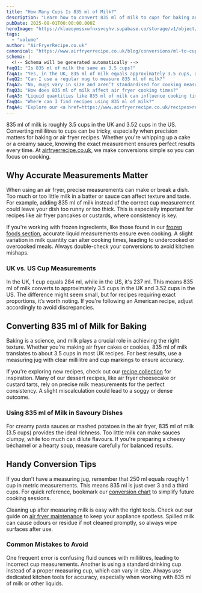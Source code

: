 ```yaml
---
title: "How Many Cups Is 835 ml of Milk?"
description: "Learn how to convert 835 ml of milk to cups for baking and cooking with this simple guide. Perfect for air fryer recipes!"
pubDate: 2025-08-01T00:00:00.000Z
heroImage: "https://klueoymssxwfnxsvcyhv.supabase.co/storage/v1/object/public/Shmucket/how-many-cups-is-835-ml-of-milk.webp"
tags:
  - "volume"
author: "AirFryerRecipe.co.uk"
canonical: "https://www.airfryerrecipe.co.uk/blog/conversions/ml-to-cups/how-many-cups-is-835-ml-of-milk"
schema: |
  <!-- Schema will be generated automatically -->
faqQ1: "Is 835 ml of milk the same as 3.5 cups?"
faqA1: "Yes, in the UK, 835 ml of milk equals approximately 3.5 cups, as 1 UK cup is 284 ml. In the US, it's slightly more (3.52 cups) due to the smaller US cup size (237 ml). Always check which measurement system your recipe uses for best results."
faqQ2: "Can I use a regular mug to measure 835 ml of milk?"
faqA2: "No, mugs vary in size and aren’t standardised for cooking measurements. For accuracy, use a proper measuring jug or cup with millilitre and cup markings. This ensures your air fryer recipes turn out as intended."
faqQ3: "How does 835 ml of milk affect air fryer cooking times?"
faqA3: "Liquid quantities like 835 ml of milk can influence cooking times, especially in batters or sauces. Too much milk may require longer cooking to evaporate excess moisture, while too little can lead to dryness. Always follow recipe guidelines for optimal results."
faqQ4: "Where can I find recipes using 835 ml of milk?"
faqA4: "Explore our <a href=https://www.airfryerrecipe.co.uk/recipes>recipes section</a> for dishes that use similar milk quantities, such as custards, creamy pastas, or baked goods. Adjust measurements as needed based on your preferred serving size."
---
```

<p>835 ml of milk is roughly 3.5 cups in the UK and 3.52 cups in the US. Converting millilitres to cups can be tricky, especially when precision matters for baking or air fryer recipes. Whether you're whipping up a cake or a creamy sauce, knowing the exact measurement ensures perfect results every time. At <a href=https://www.airfryerrecipe.co.uk/>airfryerrecipe.co.uk</a>, we make conversions simple so you can focus on cooking.</p>  

<h2>Why Accurate Measurements Matter</h2>  
<p>When using an air fryer, precise measurements can make or break a dish. Too much or too little milk in a batter or sauce can affect texture and taste. For example, adding 835 ml of milk instead of the correct cup measurement could leave your dish too runny or too thick. This is especially important for recipes like air fryer pancakes or custards, where consistency is key.</p>  
<p>If you're working with frozen ingredients, like those found in our <a href=https://www.airfryerrecipe.co.uk/recipe-category/frozen-foods>frozen foods section</a>, accurate liquid measurements ensure even cooking. A slight variation in milk quantity can alter cooking times, leading to undercooked or overcooked meals. Always double-check your conversions to avoid kitchen mishaps.</p>  

<h3>UK vs. US Cup Measurements</h3>  
<p>In the UK, 1 cup equals 284 ml, while in the US, it's 237 ml. This means 835 ml of milk converts to approximately 3.5 cups in the UK and 3.52 cups in the US. The difference might seem small, but for recipes requiring exact proportions, it’s worth noting. If you're following an American recipe, adjust accordingly to avoid discrepancies.</p>  

<h2>Converting 835 ml of Milk for Baking</h2>  
<p>Baking is a science, and milk plays a crucial role in achieving the right texture. Whether you're making air fryer cakes or cookies, 835 ml of milk translates to about 3.5 cups in most UK recipes. For best results, use a measuring jug with clear millilitre and cup markings to ensure accuracy.</p>  
<p>If you're exploring new recipes, check out our <a href=https://www.airfryerrecipe.co.uk/recipes>recipe collection</a> for inspiration. Many of our dessert recipes, like air fryer cheesecake or custard tarts, rely on precise milk measurements for the perfect consistency. A slight miscalculation could lead to a soggy or dense outcome.</p>  

<h3>Using 835 ml of Milk in Savoury Dishes</h3>  
<p>For creamy pasta sauces or mashed potatoes in the air fryer, 835 ml of milk (3.5 cups) provides the ideal richness. Too little milk can make sauces clumpy, while too much can dilute flavours. If you're preparing a cheesy béchamel or a hearty soup, measure carefully for balanced results.</p>  

<h2>Handy Conversion Tips</h2>  
<p>If you don’t have a measuring jug, remember that 250 ml equals roughly 1 cup in metric measurements. This means 835 ml is just over 3 and a third cups. For quick reference, bookmark our <a href=https://www.airfryerrecipe.co.uk/air-fryer-conversion-chart>conversion chart</a> to simplify future cooking sessions.</p>  
<p>Cleaning up after measuring milk is easy with the right tools. Check out our guide on <a href=https://www.airfryerrecipe.co.uk/air-fryer-cleaner>air fryer maintenance</a> to keep your appliance spotless. Spilled milk can cause odours or residue if not cleaned promptly, so always wipe surfaces after use.</p>  

<h3>Common Mistakes to Avoid</h3>  
<p>One frequent error is confusing fluid ounces with millilitres, leading to incorrect cup measurements. Another is using a standard drinking cup instead of a proper measuring cup, which can vary in size. Always use dedicated kitchen tools for accuracy, especially when working with 835 ml of milk or other liquids.</p>
